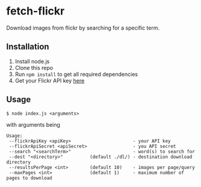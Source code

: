 # fetch-flickr

Download images from flickr by searching for a specific term.

## Installation

1. Install node.js
2. Clone this repo
3. Run `npm install` to get all required dependencies
4. Get your Flickr API key [here](https://www.flickr.com/services/apps/create/)

## Usage

`$ node index.js <arguments>`

with arguments being

```
Usage:
 --flickrApiKey <apiKey>                       - your API key
 --flickrApiSecret <apiSecret>                 - you API secret
 --search "<searchTerm>"                       - word(s) to search for
 --dest "<directory>"          (default ./dl/) - destination download directory
 --resultsPerPage <int>        (default 10)    - images per page/query
 --maxPages <int>              (default 1)     - maximum number of pages to download
```
